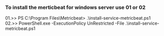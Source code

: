 ### To install the merticbeat for windows server use 01 or 02 ###
01.>> PS C:\Program Files\Metricbeat> .\install-service-metricbeat.ps1
02.>> PowerShell.exe -ExecutionPolicy UnRestricted -File .\install-service-metricbeat.ps1
